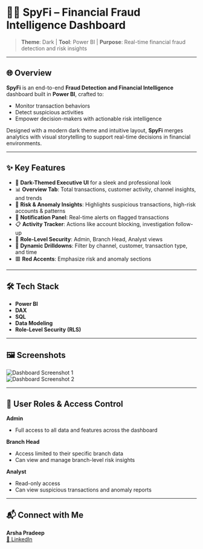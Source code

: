 <link rel="stylesheet" type="text/css" href="custom.css">

# 🕵️‍♂️ SpyFi – Financial Fraud Intelligence Dashboard

> **Theme**: Dark | **Tool**: Power BI | **Purpose**: Real-time financial fraud detection and risk insights

---

## 🌐 Overview

**SpyFi** is an end-to-end **Fraud Detection and Financial Intelligence** dashboard built in **Power BI**, crafted to:

- Monitor transaction behaviors  
- Detect suspicious activities  
- Empower decision-makers with actionable risk intelligence  

Designed with a modern dark theme and intuitive layout, **SpyFi** merges analytics with visual storytelling to support real-time decisions in financial environments.

---

## ✨ Key Features

- 🖤 **Dark-Themed Executive UI** for a sleek and professional look  
- 📊 **Overview Tab**: Total transactions, customer activity, channel insights, and trends  
- 🚨 **Risk & Anomaly Insights**: Highlights suspicious transactions, high-risk accounts & patterns  
- 🔔 **Notification Panel**: Real-time alerts on flagged transactions  
- 📋 **Activity Tracker**: Actions like account blocking, investigation follow-up  
- 🔐 **Role-Level Security**: Admin, Branch Head, Analyst views  
- 🧩 **Dynamic Drilldowns**: Filter by channel, customer, transaction type, and time  
- 🟥 **Red Accents**: Emphasize risk and anomaly sections  

---

## 🛠 Tech Stack

- **Power BI**  
- **DAX**  
- **SQL**  
- **Data Modeling**  
- **Role-Level Security (RLS)**  

---

## 🖼️ Screenshots

![Dashboard Screenshot 1](https://github.com/user-attachments/assets/eb574933-5bf9-485b-ae54-ae72024f6db7)  
![Dashboard Screenshot 2](https://github.com/user-attachments/assets/c3a25ea5-ef07-4033-a0c0-2af6cc493ee1)  

---

## 👤 User Roles & Access Control

**Admin**  
- Full access to all data and features across the dashboard  

**Branch Head**  
- Access limited to their specific branch data  
- Can view and manage branch-level risk insights  

**Analyst**  
- Read-only access  
- Can view suspicious transactions and anomaly reports  

---

## 📬 Connect with Me

**Arsha Pradeep**  
[🔗 LinkedIn](https://www.linkedin.com/in/arshapradeep)  

